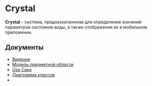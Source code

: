 # Crystal

**Crystal** - система, предназначеннная для определения значений параметров состояния воды, а также отображения их в мобильном приложении.

## Документы

- [Видение](https://github.com/MaxZ07/Crystal/blob/master/Vision.md)
- [Модель предметной области](https://github.com/MaxZ07/Crystal/blob/master/DomainModel.pdf)
- [Use Case](https://github.com/MaxZ07/Crystal/blob/master/UseCase.png)
- [Диаграмма классов](https://github.com/MaxZ07/Crystal/blob/master/ClassDiagram.png)
- 
